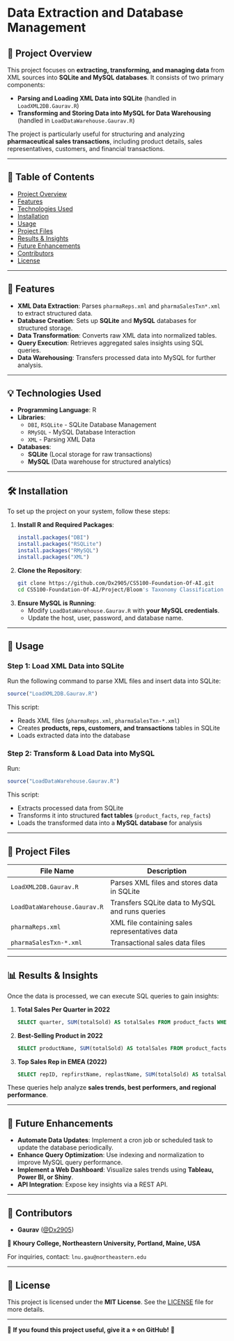 # Data Extraction and Database Management

## 📌 Project Overview
This project focuses on **extracting, transforming, and managing data** from XML sources into **SQLite and MySQL databases**. It consists of two primary components:
- **Parsing and Loading XML Data into SQLite** (handled in `LoadXML2DB.Gaurav.R`)
- **Transforming and Storing Data into MySQL for Data Warehousing** (handled in `LoadDataWarehouse.Gaurav.R`)

The project is particularly useful for structuring and analyzing **pharmaceutical sales transactions**, including product details, sales representatives, customers, and financial transactions.

---

## 📜 Table of Contents
- [Project Overview](#project-overview)
- [Features](#features)
- [Technologies Used](#technologies-used)
- [Installation](#installation)
- [Usage](#usage)
- [Project Files](#project-files)
- [Results & Insights](#results--insights)
- [Future Enhancements](#future-enhancements)
- [Contributors](#contributors)
- [License](#license)

---

## 🚀 Features
- **XML Data Extraction**: Parses `pharmaReps.xml` and `pharmaSalesTxn*.xml` to extract structured data.
- **Database Creation**: Sets up **SQLite** and **MySQL** databases for structured storage.
- **Data Transformation**: Converts raw XML data into normalized tables.
- **Query Execution**: Retrieves aggregated sales insights using SQL queries.
- **Data Warehousing**: Transfers processed data into MySQL for further analysis.

---

## 💡 Technologies Used
- **Programming Language**: R
- **Libraries**:
  - `DBI`, `RSQLite` - SQLite Database Management
  - `RMySQL` - MySQL Database Interaction
  - `XML` - Parsing XML Data
- **Databases**:
  - **SQLite** (Local storage for raw transactions)
  - **MySQL** (Data warehouse for structured analytics)

---

## 🛠 Installation
To set up the project on your system, follow these steps:

1. **Install R and Required Packages**:
   ```r
   install.packages("DBI")
   install.packages("RSQLite")
   install.packages("RMySQL")
   install.packages("XML")
   ```
2. **Clone the Repository**:
   ```bash
   git clone https://github.com/Dx2905/CS5100-Foundation-Of-AI.git
   cd CS5100-Foundation-Of-AI/Project/Bloom's Taxonomy Classification
   ```
3. **Ensure MySQL is Running**:
   - Modify `LoadDataWarehouse.Gaurav.R` with **your MySQL credentials**.
   - Update the host, user, password, and database name.

---

## 🎯 Usage
### **Step 1: Load XML Data into SQLite**
Run the following command to parse XML files and insert data into SQLite:
```r
source("LoadXML2DB.Gaurav.R")
```
This script:
- Reads XML files (`pharmaReps.xml`, `pharmaSalesTxn-*.xml`)
- Creates **products, reps, customers, and transactions** tables in SQLite
- Loads extracted data into the database

### **Step 2: Transform & Load Data into MySQL**
Run:
```r
source("LoadDataWarehouse.Gaurav.R")
```
This script:
- Extracts processed data from SQLite
- Transforms it into structured **fact tables** (`product_facts`, `rep_facts`)
- Loads the transformed data into a **MySQL database** for analysis

---

## 📂 Project Files
| File Name | Description |
|-----------|------------|
| `LoadXML2DB.Gaurav.R` | Parses XML files and stores data in SQLite |
| `LoadDataWarehouse.Gaurav.R` | Transfers SQLite data to MySQL and runs queries |
| `pharmaReps.xml` | XML file containing sales representatives data |
| `pharmaSalesTxn-*.xml` | Transactional sales data files |

---

## 📊 Results & Insights
Once the data is processed, we can execute SQL queries to gain insights:
1. **Total Sales Per Quarter in 2022**
   ```sql
   SELECT quarter, SUM(totalSold) AS totalSales FROM product_facts WHERE year = 2022 GROUP BY quarter;
   ```
2. **Best-Selling Product in 2022**
   ```sql
   SELECT productName, SUM(totalSold) AS totalSales FROM product_facts WHERE year = 2022 GROUP BY productName ORDER BY totalSales DESC LIMIT 1;
   ```
3. **Top Sales Rep in EMEA (2022)**
   ```sql
   SELECT repID, repfirstName, replastName, SUM(totalSold) AS totalSales FROM rep_facts WHERE year = 2022 AND region = 'EMEA' GROUP BY repID ORDER BY totalSales DESC LIMIT 1;
   ```

These queries help analyze **sales trends, best performers, and regional performance**.

---

## 🔮 Future Enhancements
- **Automate Data Updates**: Implement a cron job or scheduled task to update the database periodically.
- **Enhance Query Optimization**: Use indexing and normalization to improve MySQL query performance.
- **Implement a Web Dashboard**: Visualize sales trends using **Tableau, Power BI, or Shiny**.
- **API Integration**: Expose key insights via a REST API.

---

## 👥 Contributors
- **Gaurav** ([@Dx2905](https://github.com/Dx2905))

📍 **Khoury College, Northeastern University, Portland, Maine, USA**

For inquiries, contact: `lnu.gau@northeastern.edu`

---

## 📜 License
This project is licensed under the **MIT License**. See the [LICENSE](https://github.com/Dx2905/CS5100-Foundation-Of-AI/blob/main/LICENSE) file for more details.

---

🚀 **If you found this project useful, give it a ⭐ on GitHub!** 🎉

